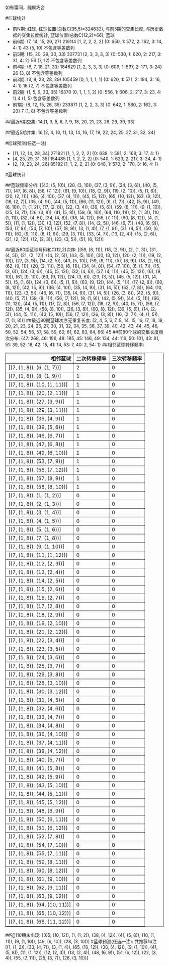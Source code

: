 <!-- 
.. title: 大乐透16084期(2016-07-20)数据分析报告
.. slug: dlott-16084-2016-07-20-report
.. date: 2016-07-21 08:00:00 UTC+08:00
.. tags: Lottery
.. link: 
.. description: 
.. type: text
-->

如有雷同，纯属巧合

<!-- TEASER_END-->

#红球统计

- 前N期: 红球, 红球位置(总数C(35,5)=324632), 与前5期的交集长度, 与历史数据的交集长度统计, 蓝球位置(总数C(12,2)=66), 蓝球
- 前6期: (7, 14, 15, 20, 27) 219114 [1, 2, 2, 2, 2] {0: 650, 1: 572, 2: 162, 3: 14, 4: 1} 43 (5, 10) 不包含等差数列
- 前5期: (15, 20, 29, 30, 33) 307731 [2, 3, 3, 3, 3] {0: 530, 1: 620, 2: 217, 3: 31, 4: 2} 56 (7, 12) 不包含等差数列
- 前4期: (6, 7, 18, 21, 33) 184629 [1, 2, 3, 3, 3] {0: 609, 1: 597, 2: 171, 3: 24} 26 (3, 8) 不包含等差数列
- 前3期: (3, 8, 23, 28, 29) 105459 [0, 1, 1, 1, 1] {0: 620, 1: 571, 2: 194, 3: 16, 4: 1} 16 (2, 7) 不包含等差数列
- 前2期: (1, 5, 9, 33, 35) 16370 [0, 1, 1, 1, 2] {0: 556, 1: 606, 2: 217, 3: 23, 4: 1} 4 (1, 5) 包含等差数列
- 前1期: (8, 12, 15, 26, 35) 233871 [1, 2, 2, 3, 3] {0: 642, 1: 580, 2: 162, 3: 20} 7 (1, 8) 不包含等差数列

##最近5期交集:
14,[1, 3, 5, 6, 7, 9, 18, 20, 21, 23, 28, 29, 30, 33]

##最近5期并集:
16,[2, 4, 10, 11, 13, 14, 16, 17, 19, 22, 24, 25, 27, 31, 32, 34]

#红球预测(任选一注)

- [11, 12, 14, 28, 34] 271921 [1, 1, 2, 2, 2] {0: 638, 1: 581, 2: 168, 3: 17, 4: 1}
- [4, 25, 29, 31, 35] 154485 [1, 1, 2, 2, 2] {0: 540, 1: 623, 2: 217, 3: 24, 4: 1}
- [2, 19, 23, 24, 26] 85192 [1, 1, 2, 2, 2] {0: 648, 1: 570, 2: 170, 3: 16, 4: 1}

#蓝球统计

##蓝球频率分析:
[(43, (5, 10)), (28, (3, 10)), (27, (3, 9)), (24, (3, 6)), (40, (5, 7)), (47, (6, 8)), (56, (7, 12)), (61, (9, 10)), (18, (2, 9)), (19, (2, 10)), (5, (1, 6)), (20, (2, 11)), (36, (4, 10)), (37, (4, 11)), (45, (5, 12)), (65, (10, 12)), (63, (9, 12)), (16, (2, 7)), (35, (4, 9)), (44, (5, 11)), (66, (11, 12)), (6, (1, 7)), (42, (5, 9)), (49, (6, 10)), (1, (1, 2)), (17, (2, 8)), (22, (3, 4)), (39, (5, 6)), (59, (8, 11)), (9, (1, 10)), (25, (3, 7)), (26, (3, 8)), (41, (5, 8)), (58, (8, 10)), (64, (10, 11)), (2, (1, 3)), (10, (1, 11)), (32, (4, 6)), (34, (4, 8)), (38, (4, 12)), (55, (7, 11)), (60, (8, 12)), (4, (1, 5)), (11, (1, 12)), (30, (3, 12)), (52, (7, 8)), (14, (2, 5)), (46, (6, 7)), (48, (6, 9)), (53, (7, 9)), (54, (7, 10)), (57, (8, 9)), (3, (1, 4)), (7, (1, 8)), (31, (4, 5)), (50, (6, 11)), (62, (9, 11)), (8, (1, 9)), (29, (3, 11)), (33, (4, 7)), (13, (2, 4)), (15, (2, 6)), (21, (2, 12)), (12, (2, 3)), (23, (3, 5)), (51, (6, 12))]

##最近80期蓝球号码和C(12,2)次序:
 [(59, (8, 11)), (18, (2, 9)), (2, (1, 3)), (31, (4, 5)), (21, (2, 12)), (14, (2, 5)), (43, (5, 10)), (30, (3, 12)), (20, (2, 11)), (19, (2, 10)), (27, (3, 9)), (14, (2, 5)), (43, (5, 10)), (59, (8, 11)), (57, (8, 9)), (18, (2, 9)), (62, (9, 11)), (20, (2, 11)), (50, (6, 11)), (34, (4, 8)), (54, (7, 10)), (6, (1, 7)), (15, (2, 6)), (24, (3, 6)), (45, (5, 12)), (32, (4, 6)), (37, (4, 11)), (45, (5, 12)), (61, (9, 10)), (61, (9, 10)), (63, (9, 12)), (24, (3, 6)), (23, (3, 5)), (45, (5, 12)), (31, (4, 5)), (5, (1, 6)), (24, (3, 6)), (5, (1, 6)), (63, (9, 12)), (44, (5, 11)), (17, (2, 8)), (60, (8, 12)), (42, (5, 9)), (36, (4, 10)), (35, (4, 9)), (31, (4, 5)), (52, (7, 8)), (64, (10, 11)), (23, (3, 5)), (46, (6, 7)), (35, (4, 9)), (31, (4, 5)), (26, (3, 8)), (42, (5, 9)), (40, (5, 7)), (59, (8, 11)), (56, (7, 12)), (8, (1, 9)), (42, (5, 9)), (44, (5, 11)), (66, (11, 12)), (44, (5, 11)), (17, (2, 8)), (56, (7, 12)), (18, (2, 9)), (40, (5, 7)), (56, (7, 12)), (35, (4, 9)), (58, (8, 10)), (26, (3, 8)), (60, (8, 12)), (39, (5, 6)), (14, (2, 5)), (44, (5, 11)), (43, (5, 10)), (56, (7, 12)), (26, (3, 8)), (16, (2, 7)), (4, (1, 5)), (7, (1, 8))]
##最近80期蓝球次序无重复长度:
 [2, 4, 5, 6, 7, 8, 14, 15, 16, 17, 18, 19, 20, 21, 23, 24, 26, 27, 30, 31, 32, 34, 35, 36, 37, 39, 40, 42, 43, 44, 45, 46, 50, 52, 54, 56, 57, 58, 59, 60, 61, 62, 63, 64, 66] 45
##前80个球的交集长度频次分布:
{47: 268, 46: 196, 48: 185, 45: 146, 49: 134, 44: 119, 50: 101, 43: 81, 51: 39, 52: 18, 42: 15, 41: 14, 53: 7, 40: 2, 54: 1}
##相邻蓝球转移频率:
 <table border="1" class="table table-striped dataframe">
  <thead>
    <tr style="text-align: right;">
      <th>相邻蓝球</th>
      <th>二次转移频率</th>
      <th>三次转移频率</th>
    </tr>
  </thead>
  <tbody>
    <tr>
      <td>[(7, (1, 8)), (6, (1, 7))]</td>
      <td>2</td>
      <td>0</td>
    </tr>
    <tr>
      <td>[(7, (1, 8)), (8, (1, 9))]</td>
      <td>1</td>
      <td>0</td>
    </tr>
    <tr>
      <td>[(7, (1, 8)), (10, (1, 11))]</td>
      <td>1</td>
      <td>0</td>
    </tr>
    <tr>
      <td>[(7, (1, 8)), (20, (2, 11))]</td>
      <td>1</td>
      <td>0</td>
    </tr>
    <tr>
      <td>[(7, (1, 8)), (27, (3, 9))]</td>
      <td>1</td>
      <td>0</td>
    </tr>
    <tr>
      <td>[(7, (1, 8)), (29, (3, 11))]</td>
      <td>1</td>
      <td>0</td>
    </tr>
    <tr>
      <td>[(7, (1, 8)), (35, (4, 9))]</td>
      <td>1</td>
      <td>0</td>
    </tr>
    <tr>
      <td>[(7, (1, 8)), (39, (5, 6))]</td>
      <td>1</td>
      <td>0</td>
    </tr>
    <tr>
      <td>[(7, (1, 8)), (46, (6, 7))]</td>
      <td>1</td>
      <td>0</td>
    </tr>
    <tr>
      <td>[(7, (1, 8)), (47, (6, 8))]</td>
      <td>1</td>
      <td>0</td>
    </tr>
    <tr>
      <td>[(7, (1, 8)), (49, (6, 10))]</td>
      <td>1</td>
      <td>0</td>
    </tr>
    <tr>
      <td>[(7, (1, 8)), (53, (7, 9))]</td>
      <td>1</td>
      <td>0</td>
    </tr>
    <tr>
      <td>[(7, (1, 8)), (56, (7, 12))]</td>
      <td>1</td>
      <td>0</td>
    </tr>
    <tr>
      <td>[(7, (1, 8)), (57, (8, 9))]</td>
      <td>1</td>
      <td>0</td>
    </tr>
    <tr>
      <td>[(7, (1, 8)), (58, (8, 10))]</td>
      <td>1</td>
      <td>0</td>
    </tr>
    <tr>
      <td>[(7, (1, 8)), (1, (1, 2))]</td>
      <td>0</td>
      <td>0</td>
    </tr>
    <tr>
      <td>[(7, (1, 8)), (2, (1, 3))]</td>
      <td>0</td>
      <td>0</td>
    </tr>
    <tr>
      <td>[(7, (1, 8)), (3, (1, 4))]</td>
      <td>0</td>
      <td>0</td>
    </tr>
    <tr>
      <td>[(7, (1, 8)), (4, (1, 5))]</td>
      <td>0</td>
      <td>0</td>
    </tr>
    <tr>
      <td>[(7, (1, 8)), (5, (1, 6))]</td>
      <td>0</td>
      <td>0</td>
    </tr>
    <tr>
      <td>[(7, (1, 8)), (7, (1, 8))]</td>
      <td>0</td>
      <td>0</td>
    </tr>
    <tr>
      <td>[(7, (1, 8)), (9, (1, 10))]</td>
      <td>0</td>
      <td>0</td>
    </tr>
    <tr>
      <td>[(7, (1, 8)), (11, (1, 12))]</td>
      <td>0</td>
      <td>0</td>
    </tr>
    <tr>
      <td>[(7, (1, 8)), (12, (2, 3))]</td>
      <td>0</td>
      <td>0</td>
    </tr>
    <tr>
      <td>[(7, (1, 8)), (13, (2, 4))]</td>
      <td>0</td>
      <td>0</td>
    </tr>
    <tr>
      <td>[(7, (1, 8)), (14, (2, 5))]</td>
      <td>0</td>
      <td>0</td>
    </tr>
    <tr>
      <td>[(7, (1, 8)), (15, (2, 6))]</td>
      <td>0</td>
      <td>0</td>
    </tr>
    <tr>
      <td>[(7, (1, 8)), (16, (2, 7))]</td>
      <td>0</td>
      <td>0</td>
    </tr>
    <tr>
      <td>[(7, (1, 8)), (17, (2, 8))]</td>
      <td>0</td>
      <td>0</td>
    </tr>
    <tr>
      <td>[(7, (1, 8)), (18, (2, 9))]</td>
      <td>0</td>
      <td>0</td>
    </tr>
    <tr>
      <td>[(7, (1, 8)), (19, (2, 10))]</td>
      <td>0</td>
      <td>0</td>
    </tr>
    <tr>
      <td>[(7, (1, 8)), (21, (2, 12))]</td>
      <td>0</td>
      <td>0</td>
    </tr>
    <tr>
      <td>[(7, (1, 8)), (22, (3, 4))]</td>
      <td>0</td>
      <td>0</td>
    </tr>
    <tr>
      <td>[(7, (1, 8)), (23, (3, 5))]</td>
      <td>0</td>
      <td>0</td>
    </tr>
    <tr>
      <td>[(7, (1, 8)), (24, (3, 6))]</td>
      <td>0</td>
      <td>0</td>
    </tr>
    <tr>
      <td>[(7, (1, 8)), (25, (3, 7))]</td>
      <td>0</td>
      <td>0</td>
    </tr>
    <tr>
      <td>[(7, (1, 8)), (26, (3, 8))]</td>
      <td>0</td>
      <td>0</td>
    </tr>
    <tr>
      <td>[(7, (1, 8)), (28, (3, 10))]</td>
      <td>0</td>
      <td>0</td>
    </tr>
    <tr>
      <td>[(7, (1, 8)), (30, (3, 12))]</td>
      <td>0</td>
      <td>0</td>
    </tr>
    <tr>
      <td>[(7, (1, 8)), (31, (4, 5))]</td>
      <td>0</td>
      <td>0</td>
    </tr>
    <tr>
      <td>[(7, (1, 8)), (32, (4, 6))]</td>
      <td>0</td>
      <td>0</td>
    </tr>
    <tr>
      <td>[(7, (1, 8)), (33, (4, 7))]</td>
      <td>0</td>
      <td>0</td>
    </tr>
    <tr>
      <td>[(7, (1, 8)), (34, (4, 8))]</td>
      <td>0</td>
      <td>0</td>
    </tr>
    <tr>
      <td>[(7, (1, 8)), (36, (4, 10))]</td>
      <td>0</td>
      <td>0</td>
    </tr>
    <tr>
      <td>[(7, (1, 8)), (37, (4, 11))]</td>
      <td>0</td>
      <td>0</td>
    </tr>
    <tr>
      <td>[(7, (1, 8)), (38, (4, 12))]</td>
      <td>0</td>
      <td>0</td>
    </tr>
    <tr>
      <td>[(7, (1, 8)), (40, (5, 7))]</td>
      <td>0</td>
      <td>0</td>
    </tr>
    <tr>
      <td>[(7, (1, 8)), (41, (5, 8))]</td>
      <td>0</td>
      <td>0</td>
    </tr>
    <tr>
      <td>[(7, (1, 8)), (42, (5, 9))]</td>
      <td>0</td>
      <td>0</td>
    </tr>
    <tr>
      <td>[(7, (1, 8)), (43, (5, 10))]</td>
      <td>0</td>
      <td>0</td>
    </tr>
    <tr>
      <td>[(7, (1, 8)), (44, (5, 11))]</td>
      <td>0</td>
      <td>0</td>
    </tr>
    <tr>
      <td>[(7, (1, 8)), (45, (5, 12))]</td>
      <td>0</td>
      <td>0</td>
    </tr>
    <tr>
      <td>[(7, (1, 8)), (48, (6, 9))]</td>
      <td>0</td>
      <td>0</td>
    </tr>
    <tr>
      <td>[(7, (1, 8)), (50, (6, 11))]</td>
      <td>0</td>
      <td>0</td>
    </tr>
    <tr>
      <td>[(7, (1, 8)), (51, (6, 12))]</td>
      <td>0</td>
      <td>0</td>
    </tr>
    <tr>
      <td>[(7, (1, 8)), (52, (7, 8))]</td>
      <td>0</td>
      <td>0</td>
    </tr>
    <tr>
      <td>[(7, (1, 8)), (54, (7, 10))]</td>
      <td>0</td>
      <td>0</td>
    </tr>
    <tr>
      <td>[(7, (1, 8)), (55, (7, 11))]</td>
      <td>0</td>
      <td>0</td>
    </tr>
    <tr>
      <td>[(7, (1, 8)), (59, (8, 11))]</td>
      <td>0</td>
      <td>0</td>
    </tr>
    <tr>
      <td>[(7, (1, 8)), (60, (8, 12))]</td>
      <td>0</td>
      <td>0</td>
    </tr>
    <tr>
      <td>[(7, (1, 8)), (61, (9, 10))]</td>
      <td>0</td>
      <td>0</td>
    </tr>
    <tr>
      <td>[(7, (1, 8)), (62, (9, 11))]</td>
      <td>0</td>
      <td>0</td>
    </tr>
    <tr>
      <td>[(7, (1, 8)), (63, (9, 12))]</td>
      <td>0</td>
      <td>0</td>
    </tr>
    <tr>
      <td>[(7, (1, 8)), (64, (10, 11))]</td>
      <td>0</td>
      <td>0</td>
    </tr>
    <tr>
      <td>[(7, (1, 8)), (65, (10, 12))]</td>
      <td>0</td>
      <td>0</td>
    </tr>
    <tr>
      <td>[(7, (1, 8)), (66, (11, 12))]</td>
      <td>0</td>
      <td>0</td>
    </tr>
  </tbody>
</table>
##近110期未出现:
 [(65, (10, 12)), (1, (1, 2)), (38, (4, 12)), (41, (5, 8)), (10, (1, 11)), (9, (1, 10)), (49, (6, 10)), (28, (3, 10))]
#蓝球预测(任选一注):
共推荐16注
 [(1, (1, 2)), (33, (4, 7)), (3, (1, 4)), (65, (10, 12)), (38, (4, 12)), (9, (1, 10)), (41, (5, 8)), (11, (1, 12)), (12, (2, 3)), (13, (2, 4)), (48, (6, 9)), (51, (6, 12)), (22, (3, 4)), (55, (7, 11)), (25, (3, 7)), (28, (3, 10))]

